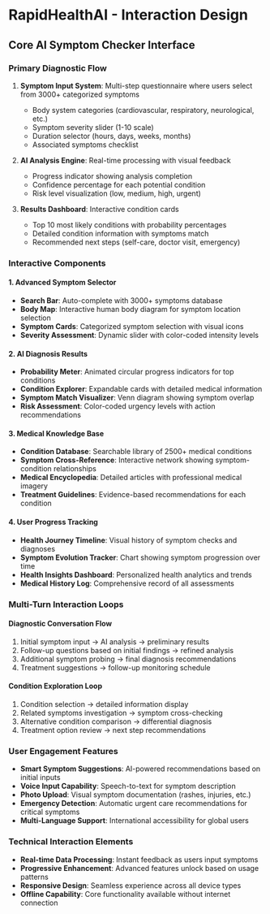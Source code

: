 # RapidHealthAI - Interaction Design

## Core AI Symptom Checker Interface

### Primary Diagnostic Flow
1. **Symptom Input System**: Multi-step questionnaire where users select from 3000+ categorized symptoms
   - Body system categories (cardiovascular, respiratory, neurological, etc.)
   - Symptom severity slider (1-10 scale)
   - Duration selector (hours, days, weeks, months)
   - Associated symptoms checklist

2. **AI Analysis Engine**: Real-time processing with visual feedback
   - Progress indicator showing analysis completion
   - Confidence percentage for each potential condition
   - Risk level visualization (low, medium, high, urgent)

3. **Results Dashboard**: Interactive condition cards
   - Top 10 most likely conditions with probability percentages
   - Detailed condition information with symptoms match
   - Recommended next steps (self-care, doctor visit, emergency)

### Interactive Components

#### 1. Advanced Symptom Selector
- **Search Bar**: Auto-complete with 3000+ symptoms database
- **Body Map**: Interactive human body diagram for symptom location selection
- **Symptom Cards**: Categorized symptom selection with visual icons
- **Severity Assessment**: Dynamic slider with color-coded intensity levels

#### 2. AI Diagnosis Results
- **Probability Meter**: Animated circular progress indicators for top conditions
- **Condition Explorer**: Expandable cards with detailed medical information
- **Symptom Match Visualizer**: Venn diagram showing symptom overlap
- **Risk Assessment**: Color-coded urgency levels with action recommendations

#### 3. Medical Knowledge Base
- **Condition Database**: Searchable library of 2500+ medical conditions
- **Symptom Cross-Reference**: Interactive network showing symptom-condition relationships
- **Medical Encyclopedia**: Detailed articles with professional medical imagery
- **Treatment Guidelines**: Evidence-based recommendations for each condition

#### 4. User Progress Tracking
- **Health Journey Timeline**: Visual history of symptom checks and diagnoses
- **Symptom Evolution Tracker**: Chart showing symptom progression over time
- **Health Insights Dashboard**: Personalized health analytics and trends
- **Medical History Log**: Comprehensive record of all assessments

### Multi-Turn Interaction Loops

#### Diagnostic Conversation Flow
1. Initial symptom input → AI analysis → preliminary results
2. Follow-up questions based on initial findings → refined analysis
3. Additional symptom probing → final diagnosis recommendations
4. Treatment suggestions → follow-up monitoring schedule

#### Condition Exploration Loop
1. Condition selection → detailed information display
2. Related symptoms investigation → symptom cross-checking
3. Alternative condition comparison → differential diagnosis
4. Treatment option review → next step recommendations

### User Engagement Features
- **Smart Symptom Suggestions**: AI-powered recommendations based on initial inputs
- **Voice Input Capability**: Speech-to-text for symptom description
- **Photo Upload**: Visual symptom documentation (rashes, injuries, etc.)
- **Emergency Detection**: Automatic urgent care recommendations for critical symptoms
- **Multi-Language Support**: International accessibility for global users

### Technical Interaction Elements
- **Real-time Data Processing**: Instant feedback as users input symptoms
- **Progressive Enhancement**: Advanced features unlock based on usage patterns
- **Responsive Design**: Seamless experience across all device types
- **Offline Capability**: Core functionality available without internet connection
